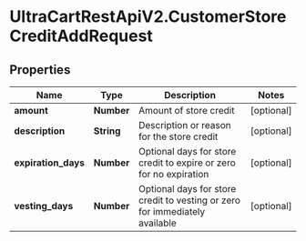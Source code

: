 # UltraCartRestApiV2.CustomerStoreCreditAddRequest

## Properties
Name | Type | Description | Notes
------------ | ------------- | ------------- | -------------
**amount** | **Number** | Amount of store credit | [optional] 
**description** | **String** | Description or reason for the store credit | [optional] 
**expiration_days** | **Number** | Optional days for store credit to expire or zero for no expiration | [optional] 
**vesting_days** | **Number** | Optional days for store credit to vesting or zero for immediately available | [optional] 


